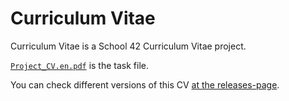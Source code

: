 # Curriculum Vitae

Curriculum Vitae is a School 42 Curriculum Vitae project.

[`Project_CV.en.pdf`](/Project_CV.en.pdf) is the task file.

You can check different versions of this CV [at the releases-page](../../releases/).